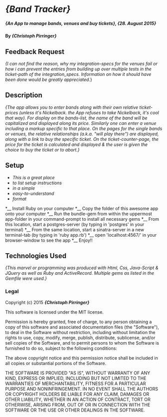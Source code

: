 # _{Band Tracker}_

##### _{An App to manage bands, venues and buy tickets}, {28. August 2015}_

#### By _**{Christoph Pirringer}**_

## Feedback Request
_{I can not find the reason, why my integration-specs for the venues fail or how i can prevent the entries from building up over multiple tests in the ticket-path of the integration_specs. Information on how it should have been done would be greatly appreciated._}


## Description

_{The app allows you to enter bands along with their own relative ticket-prices (unless it's Nickelback. the App refuses to take Nickelback, it's cool that way). For display on the bands-list, the name of the band will be capitalized and displayed along its price.
Similarly one can enter a venue including a markup specific to that place.
On the pages for the single bands or venues, the relative relationships (a.k.a. "will play there") are displayed, along with a link to buy the specific ticket.
On the ticket-counter-page, the price for the ticket is calculated and displayed & the user is given the choice to buy the ticket or to abort.}_

## Setup

* _This is a great place_
* _to list setup instructions_
* _in a simple_
* _easy-to-understand_
* _format_

*__ Install Ruby on your computer
*__ Copy the folder of this awesome app onto your computer
*__ Run the bundle-gem from within the uppermost app-folder in your command-prompt to install all necessary gems
*__ From this location, start a postgres-server (by typing in 'postgres' in your terminal)
*__ From the same location, start a sinatra-server in a new terminal-tab  (by typing in 'ruby app.rb')
*__ open 'localhost:4567/' in your browser-window to see the app
*__ Enjoy!!



## Technologies Used

_{This marvel or programming was produced with Html, Css, Java-Script & JQuery as well as Ruby and ActiveRecord. Multiple gems as listed in the Gemfile were used.}_

### Legal

Copyright (c) 2015 **_{Christoph Pirringer}_**

This software is licensed under the MIT license.

Permission is hereby granted, free of charge, to any person obtaining a copy
of this software and associated documentation files (the "Software"), to deal
in the Software without restriction, including without limitation the rights
to use, copy, modify, merge, publish, distribute, sublicense, and/or sell
copies of the Software, and to permit persons to whom the Software is
furnished to do so, subject to the following conditions:

The above copyright notice and this permission notice shall be included in
all copies or substantial portions of the Software.

THE SOFTWARE IS PROVIDED "AS IS", WITHOUT WARRANTY OF ANY KIND, EXPRESS OR
IMPLIED, INCLUDING BUT NOT LIMITED TO THE WARRANTIES OF MERCHANTABILITY,
FITNESS FOR A PARTICULAR PURPOSE AND NONINFRINGEMENT. IN NO EVENT SHALL THE
AUTHORS OR COPYRIGHT HOLDERS BE LIABLE FOR ANY CLAIM, DAMAGES OR OTHER
LIABILITY, WHETHER IN AN ACTION OF CONTRACT, TORT OR OTHERWISE, ARISING FROM,
OUT OF OR IN CONNECTION WITH THE SOFTWARE OR THE USE OR OTHER DEALINGS IN
THE SOFTWARE.

